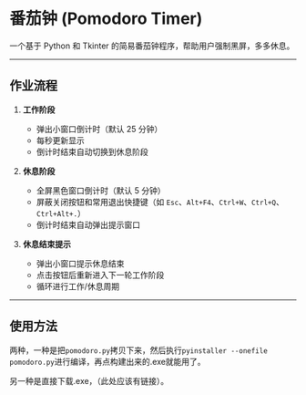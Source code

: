 # 番茄钟 (Pomodoro Timer)

一个基于 Python 和 Tkinter 的简易番茄钟程序，帮助用户强制黑屏，多多休息。

---

## 作业流程

1. **工作阶段**
   - 弹出小窗口倒计时（默认 25 分钟）
   - 每秒更新显示
   - 倒计时结束自动切换到休息阶段

2. **休息阶段**
   - 全屏黑色窗口倒计时（默认 5 分钟）
   - 屏蔽关闭按钮和常用退出快捷键（如 `Esc`、`Alt+F4`、`Ctrl+W`、`Ctrl+Q`、`Ctrl+Alt+.`）
   - 倒计时结束自动弹出提示窗口

3. **休息结束提示**
   - 弹出小窗口提示休息结束
   - 点击按钮后重新进入下一轮工作阶段
   - 循环进行工作/休息周期

---

## 使用方法

两种，一种是把`pomodoro.py`拷贝下来，然后执行`pyinstaller --onefile pomodoro.py`进行编译，再点构建出来的.exe就能用了。

另一种是直接下载.exe，（此处应该有链接）。
